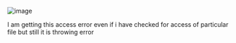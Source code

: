 ![image](https://user-images.githubusercontent.com/56029669/196028331-ab3f2629-7cea-43e4-8134-dc6800b0ac06.png)


I am getting this access error even if i have checked for access of particular file but still it is throwing error
